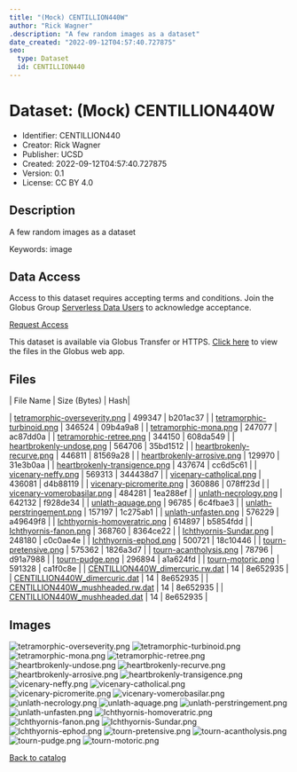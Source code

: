 ```yaml
---
title: "(Mock) CENTILLION440W"
author: "Rick Wagner"
.description: "A few random images as a dataset"
date_created: "2022-09-12T04:57:40.727875"
seo:
  type: Dataset
  id: CENTILLION440
---
```

# Dataset: (Mock) CENTILLION440W
- Identifier: CENTILLION440
- Creator: Rick Wagner
- Publisher: UCSD
- Created: 2022-09-12T04:57:40.727875
- Version: 0.1
- License: CC BY 4.0
## Description
A few random images as a dataset

Keywords: image
## Data Access
Access to this dataset requires accepting terms and conditions. Join the Globus Group [Serverless Data Users](260da91f-3496-11ed-b941-972795fc9504) to acknowledge acceptance.

[Request Access](https://app.globus.org/groups/260da91f-3496-11ed-b941-972795fc9504/join)

This dataset is available via Globus Transfer or HTTPS.
[Click here](https://app.globus.org/file-manager?origin_id=6528bad5-bc02-497d-8a4f-a38547d0e72a&origin_path=/serverless/allusers/CENTILLION440/) to view the files in the Globus web app.
## Files
 | File Name | Size (Bytes) | Hash|
 
 | [tetramorphic-overseverity.png](https://g-b0978f.0ed28.75bc.data.globus.org/serverless/allusers/CENTILLION440/tetramorphic-overseverity.png) | 499347 | b201ac37 |
 | [tetramorphic-turbinoid.png](https://g-b0978f.0ed28.75bc.data.globus.org/serverless/allusers/CENTILLION440/tetramorphic-turbinoid.png) | 346524 | 09b4a9a8 |
 | [tetramorphic-mona.png](https://g-b0978f.0ed28.75bc.data.globus.org/serverless/allusers/CENTILLION440/tetramorphic-mona.png) | 247077 | ac87dd0a |
 | [tetramorphic-retree.png](https://g-b0978f.0ed28.75bc.data.globus.org/serverless/allusers/CENTILLION440/tetramorphic-retree.png) | 344150 | 608da549 |
 | [heartbrokenly-undose.png](https://g-b0978f.0ed28.75bc.data.globus.org/serverless/allusers/CENTILLION440/heartbrokenly-undose.png) | 564706 | 35bd1512 |
 | [heartbrokenly-recurve.png](https://g-b0978f.0ed28.75bc.data.globus.org/serverless/allusers/CENTILLION440/heartbrokenly-recurve.png) | 446811 | 81569a28 |
 | [heartbrokenly-arrosive.png](https://g-b0978f.0ed28.75bc.data.globus.org/serverless/allusers/CENTILLION440/heartbrokenly-arrosive.png) | 129970 | 31e3b0aa |
 | [heartbrokenly-transigence.png](https://g-b0978f.0ed28.75bc.data.globus.org/serverless/allusers/CENTILLION440/heartbrokenly-transigence.png) | 437674 | cc6d5c61 |
 | [vicenary-neffy.png](https://g-b0978f.0ed28.75bc.data.globus.org/serverless/allusers/CENTILLION440/vicenary-neffy.png) | 569313 | 344438d7 |
 | [vicenary-catholical.png](https://g-b0978f.0ed28.75bc.data.globus.org/serverless/allusers/CENTILLION440/vicenary-catholical.png) | 436081 | d4b88119 |
 | [vicenary-picromerite.png](https://g-b0978f.0ed28.75bc.data.globus.org/serverless/allusers/CENTILLION440/vicenary-picromerite.png) | 360886 | 078ff23d |
 | [vicenary-vomerobasilar.png](https://g-b0978f.0ed28.75bc.data.globus.org/serverless/allusers/CENTILLION440/vicenary-vomerobasilar.png) | 484281 | 1ea288ef |
 | [unlath-necrology.png](https://g-b0978f.0ed28.75bc.data.globus.org/serverless/allusers/CENTILLION440/unlath-necrology.png) | 642132 | f928de34 |
 | [unlath-aquage.png](https://g-b0978f.0ed28.75bc.data.globus.org/serverless/allusers/CENTILLION440/unlath-aquage.png) | 96785 | 6c4fbae3 |
 | [unlath-perstringement.png](https://g-b0978f.0ed28.75bc.data.globus.org/serverless/allusers/CENTILLION440/unlath-perstringement.png) | 157197 | 1c275ab1 |
 | [unlath-unfasten.png](https://g-b0978f.0ed28.75bc.data.globus.org/serverless/allusers/CENTILLION440/unlath-unfasten.png) | 576229 | a49649f8 |
 | [Ichthyornis-homoveratric.png](https://g-b0978f.0ed28.75bc.data.globus.org/serverless/allusers/CENTILLION440/Ichthyornis-homoveratric.png) | 614897 | b5854fdd |
 | [Ichthyornis-fanon.png](https://g-b0978f.0ed28.75bc.data.globus.org/serverless/allusers/CENTILLION440/Ichthyornis-fanon.png) | 368760 | 8364ce22 |
 | [Ichthyornis-Sundar.png](https://g-b0978f.0ed28.75bc.data.globus.org/serverless/allusers/CENTILLION440/Ichthyornis-Sundar.png) | 248180 | c0c0ae4e |
 | [Ichthyornis-ephod.png](https://g-b0978f.0ed28.75bc.data.globus.org/serverless/allusers/CENTILLION440/Ichthyornis-ephod.png) | 500721 | 18c10446 |
 | [tourn-pretensive.png](https://g-b0978f.0ed28.75bc.data.globus.org/serverless/allusers/CENTILLION440/tourn-pretensive.png) | 575362 | 1826a3d7 |
 | [tourn-acantholysis.png](https://g-b0978f.0ed28.75bc.data.globus.org/serverless/allusers/CENTILLION440/tourn-acantholysis.png) | 78796 | d91a7988 |
 | [tourn-pudge.png](https://g-b0978f.0ed28.75bc.data.globus.org/serverless/allusers/CENTILLION440/tourn-pudge.png) | 296894 | a1a624fd |
 | [tourn-motoric.png](https://g-b0978f.0ed28.75bc.data.globus.org/serverless/allusers/CENTILLION440/tourn-motoric.png) | 591328 | ca1f0c8e |
 | [CENTILLION440W_dimercuric.rw.dat](https://g-b0978f.0ed28.75bc.data.globus.org/serverless/allusers/CENTILLION440/CENTILLION440W_dimercuric.rw.dat) | 14 | 8e652935 |
 | [CENTILLION440W_dimercuric.dat](https://g-b0978f.0ed28.75bc.data.globus.org/serverless/allusers/CENTILLION440/CENTILLION440W_dimercuric.dat) | 14 | 8e652935 |
 | [CENTILLION440W_mushheaded.rw.dat](https://g-b0978f.0ed28.75bc.data.globus.org/serverless/allusers/CENTILLION440/CENTILLION440W_mushheaded.rw.dat) | 14 | 8e652935 |
 | [CENTILLION440W_mushheaded.dat](https://g-b0978f.0ed28.75bc.data.globus.org/serverless/allusers/CENTILLION440/CENTILLION440W_mushheaded.dat) | 14 | 8e652935 |
## Images
![tetramorphic-overseverity.png](https://g-b0978f.0ed28.75bc.data.globus.org/serverless/allusers/CENTILLION440/tetramorphic-overseverity.png) ![tetramorphic-turbinoid.png](https://g-b0978f.0ed28.75bc.data.globus.org/serverless/allusers/CENTILLION440/tetramorphic-turbinoid.png) ![tetramorphic-mona.png](https://g-b0978f.0ed28.75bc.data.globus.org/serverless/allusers/CENTILLION440/tetramorphic-mona.png) ![tetramorphic-retree.png](https://g-b0978f.0ed28.75bc.data.globus.org/serverless/allusers/CENTILLION440/tetramorphic-retree.png) ![heartbrokenly-undose.png](https://g-b0978f.0ed28.75bc.data.globus.org/serverless/allusers/CENTILLION440/heartbrokenly-undose.png) ![heartbrokenly-recurve.png](https://g-b0978f.0ed28.75bc.data.globus.org/serverless/allusers/CENTILLION440/heartbrokenly-recurve.png) ![heartbrokenly-arrosive.png](https://g-b0978f.0ed28.75bc.data.globus.org/serverless/allusers/CENTILLION440/heartbrokenly-arrosive.png) ![heartbrokenly-transigence.png](https://g-b0978f.0ed28.75bc.data.globus.org/serverless/allusers/CENTILLION440/heartbrokenly-transigence.png) ![vicenary-neffy.png](https://g-b0978f.0ed28.75bc.data.globus.org/serverless/allusers/CENTILLION440/vicenary-neffy.png) ![vicenary-catholical.png](https://g-b0978f.0ed28.75bc.data.globus.org/serverless/allusers/CENTILLION440/vicenary-catholical.png) ![vicenary-picromerite.png](https://g-b0978f.0ed28.75bc.data.globus.org/serverless/allusers/CENTILLION440/vicenary-picromerite.png) ![vicenary-vomerobasilar.png](https://g-b0978f.0ed28.75bc.data.globus.org/serverless/allusers/CENTILLION440/vicenary-vomerobasilar.png) ![unlath-necrology.png](https://g-b0978f.0ed28.75bc.data.globus.org/serverless/allusers/CENTILLION440/unlath-necrology.png) ![unlath-aquage.png](https://g-b0978f.0ed28.75bc.data.globus.org/serverless/allusers/CENTILLION440/unlath-aquage.png) ![unlath-perstringement.png](https://g-b0978f.0ed28.75bc.data.globus.org/serverless/allusers/CENTILLION440/unlath-perstringement.png) ![unlath-unfasten.png](https://g-b0978f.0ed28.75bc.data.globus.org/serverless/allusers/CENTILLION440/unlath-unfasten.png) ![Ichthyornis-homoveratric.png](https://g-b0978f.0ed28.75bc.data.globus.org/serverless/allusers/CENTILLION440/Ichthyornis-homoveratric.png) ![Ichthyornis-fanon.png](https://g-b0978f.0ed28.75bc.data.globus.org/serverless/allusers/CENTILLION440/Ichthyornis-fanon.png) ![Ichthyornis-Sundar.png](https://g-b0978f.0ed28.75bc.data.globus.org/serverless/allusers/CENTILLION440/Ichthyornis-Sundar.png) ![Ichthyornis-ephod.png](https://g-b0978f.0ed28.75bc.data.globus.org/serverless/allusers/CENTILLION440/Ichthyornis-ephod.png) ![tourn-pretensive.png](https://g-b0978f.0ed28.75bc.data.globus.org/serverless/allusers/CENTILLION440/tourn-pretensive.png) ![tourn-acantholysis.png](https://g-b0978f.0ed28.75bc.data.globus.org/serverless/allusers/CENTILLION440/tourn-acantholysis.png) ![tourn-pudge.png](https://g-b0978f.0ed28.75bc.data.globus.org/serverless/allusers/CENTILLION440/tourn-pudge.png) ![tourn-motoric.png](https://g-b0978f.0ed28.75bc.data.globus.org/serverless/allusers/CENTILLION440/tourn-motoric.png) 

[Back to catalog](../)


